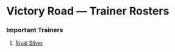 # Victory Road — Trainer Rosters

### Important Trainers

1. [Rival Silver](important_trainers.md#rival-silver)
